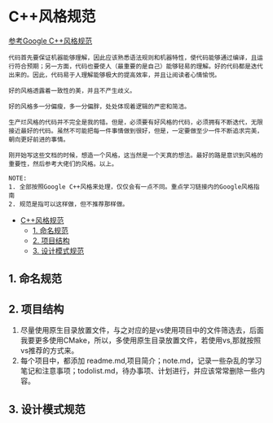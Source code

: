 
# C++风格规范
[参考Google C++风格规范](https://zh-google-styleguide.readthedocs.io/en/latest/google-cpp-styleguide/contents/)

    代码首先要保证机器能够理解，因此应该熟悉语法规则和机器特性，使代码能够通过编译，且运行符合预期；另一方面，代码也要使人（最重要的是自己）能够轻易的理解。好的代码都是迭代出来的。因此，代码易于人理解能够极大的提高效率，并且让阅读者心情愉悦。

    好的风格透露着一致性的美，并且不产生歧义。

    好的风格多一分偏瘦，多一分偏胖，处处体现着逻辑的严密和简洁。

    生产烂风格的代码并不完全是我的错。但是，必须要有好风格的代码，必须拥有不断迭代，无限接近最好的代码。虽然不可能把每一件事情做到很好，但是，一定要做至少一件不断追求完美，朝向更好前进的事情。

    刚开始写这些文档的时候，想造一个风格，这当然是一个天真的想法。最好的路是意识到风格的重要性，然后参考大佬们的风格。以上。

    NOTE:
    1. 全部按照Google C++风格来处理，仅仅会有一点不同。重点学习链接内的Google风格指南
    2. 规范是指可以这样做，但不推荐那样做。
    



- [C++风格规范](#c风格规范)
  - [1. 命名规范](#1-命名规范)
  - [2. 项目结构](#2-项目结构)
  - [3. 设计模式规范](#3-设计模式规范)
  
## 1. 命名规范

## 2. 项目结构

1. 尽量使用原生目录放置文件，与之对应的是vs使用项目中的文件筛选去，后面我要更多使用CMake，所以，多使用原生目录放置文件，若使用vs,那就按照vs推荐的方式来。
2. 每个项目中，都添加 readme.md,项目简介；note.md，记录一些杂乱的学习笔记和注意事项；todolist.md，待办事项、计划进行，并应该常常删除一些内容。

## 3. 设计模式规范











